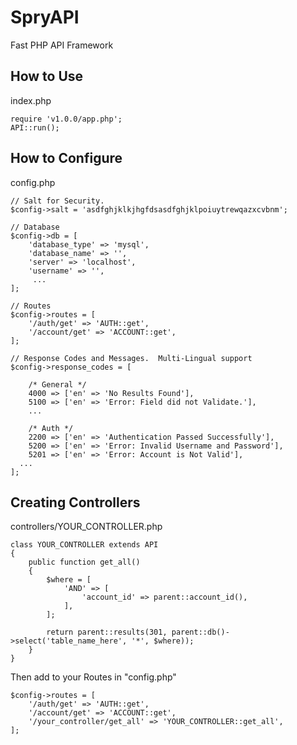 # SpryAPI
Fast PHP API Framework

## How to Use
index.php
```
require 'v1.0.0/app.php';
API::run();
```
  
  
## How to Configure
config.php
```
// Salt for Security.
$config->salt = 'asdfghjklkjhgfdsasdfghjklpoiuytrewqazxcvbnm';

// Database
$config->db = [
	'database_type' => 'mysql',
	'database_name' => '',
	'server' => 'localhost',
	'username' => '',
	 ...
];

// Routes
$config->routes = [
	'/auth/get' => 'AUTH::get',
	'/account/get' => 'ACCOUNT::get',
];

// Response Codes and Messages.  Multi-Lingual support
$config->response_codes = [

	/* General */
	4000 => ['en' => 'No Results Found'],
	5100 => ['en' => 'Error: Field did not Validate.'],
	...

	/* Auth */
	2200 => ['en' => 'Authentication Passed Successfully'],
	5200 => ['en' => 'Error: Invalid Username and Password'],
	5201 => ['en' => 'Error: Account is Not Valid'],
  ...
];
```

## Creating Controllers
controllers/YOUR_CONTROLLER.php
```
class YOUR_CONTROLLER extends API
{
	public function get_all()
	{
		$where = [
			'AND' => [
				'account_id' => parent::account_id(),
			],
		];

		return parent::results(301, parent::db()->select('table_name_here', '*', $where));
	}
}
```
Then add to your Routes in "config.php"
```
$config->routes = [
	'/auth/get' => 'AUTH::get',
	'/account/get' => 'ACCOUNT::get',
	'/your_controller/get_all' => 'YOUR_CONTROLLER::get_all',
];
```
